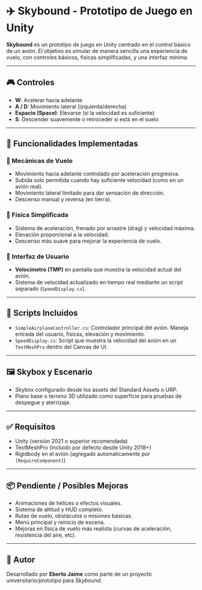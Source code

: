 # ✈️ Skybound - Prototipo de Juego en Unity

**Skybound** es un prototipo de juego en Unity centrado en el control básico de un avión. El objetivo es simular de manera sencilla una experiencia de vuelo, con controles básicos, físicas simplificadas, y una interfaz mínima.

---

## 🎮 Controles

- **W**: Acelerar hacia adelante
- **A / D**: Movimiento lateral (izquierda/derecha)
- **Espacio (Space)**: Elevarse (si la velocidad es suficiente)
- **S**: Descender suavemente o retroceder si está en el suelo

---

## 🧠 Funcionalidades Implementadas

### 🔧 Mecánicas de Vuelo
- Movimiento hacia adelante controlado por aceleración progresiva.
- Subida solo permitida cuando hay suficiente velocidad (como en un avión real).
- Movimiento lateral limitado para dar sensación de dirección.
- Descenso manual y reversa (en tierra).

### 🧩 Física Simplificada
- Sistema de aceleración, frenado por arrastre (drag) y velocidad máxima.
- Elevación proporcional a la velocidad.
- Descenso más suave para mejorar la experiencia de vuelo.

### 🧭 Interfaz de Usuario
- **Velocímetro (TMP)** en pantalla que muestra la velocidad actual del avión.
- Sistema de velocidad actualizado en tiempo real mediante un script separado (`SpeedDisplay.cs`).

---

## 🧾 Scripts Incluidos

- `SimpleAirplaneController.cs`: Controlador principal del avión. Maneja entrada del usuario, físicas, elevación y movimiento.
- `SpeedDisplay.cs`: Script que muestra la velocidad del avión en un `TextMeshPro` dentro del Canvas de UI.

---

## 🖼️ Skybox y Escenario

- Skybox configurado desde los assets del Standard Assets o URP.
- Plano base o terreno 3D utilizado como superficie para pruebas de despegue y aterrizaje.

---

## ✅ Requisitos

- Unity (versión 2021 o superior recomendada)
- TextMeshPro (incluido por defecto desde Unity 2018+)
- Rigidbody en el avión (agregado automáticamente por `[RequireComponent]`)

---

## 📦 Pendiente / Posibles Mejoras

- Animaciones de hélices o efectos visuales.
- Sistema de altitud y HUD completo.
- Rutas de vuelo, obstáculos o misiones básicas.
- Menú principal y reinicio de escena.
- Mejoras en física de vuelo más realista (curvas de aceleración, resistencia del aire, etc).

---

## 👤 Autor

Desarrollado por **Eberto Jaime** como parte de un proyecto universitario/prototipo para *Skybound*.

